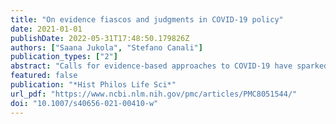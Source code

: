 ```yaml
---
title: "On evidence fiascos and judgments in COVID-19 policy"
date: 2021-01-01
publishDate: 2022-05-31T17:48:50.179826Z
authors: ["Saana Jukola", "Stefano Canali"]
publication_types: ["2"]
abstract: "Calls for evidence-based approaches to COVID-19 have sparked up discussions on the use of evidence for policy. In this note, we expand these discussions: while the debate has mostly focused on the types of evidence to be used for policy, we argue that the assessment of judgments involved in data practices and evidence production should play a central role in evaluating policy."
featured: false
publication: "*Hist Philos Life Sci*"
url_pdf: "https://www.ncbi.nlm.nih.gov/pmc/articles/PMC8051544/"
doi: "10.1007/s40656-021-00410-w"
---
```



